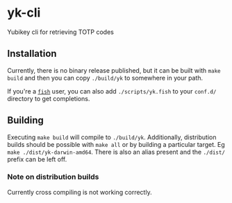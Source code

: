 # yk-cli

Yubikey cli for retrieving TOTP codes

## Installation

Currently, there is no binary release published, but it can be built with `make build` and then you can copy `./build/yk` to somewhere in your path.

If you're a [`fish`](https://fishshell.com) user, you can also add `./scripts/yk.fish` to your `conf.d/` directory to get completions.

## Building

Executing `make build` will compile to `./build/yk`. Additionally, distribution builds should be possible with `make all` or by building a particular target. Eg `make ./dist/yk-darwin-amd64`. There is also an alias present and the `./dist/` prefix can be left off.

### Note on distribution builds

Currently cross compiling is not working correctly.
